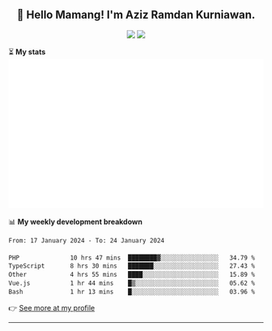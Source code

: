 <h2 align="center">👋 Hello Mamang! I'm Aziz Ramdan Kurniawan.</h2>  
<p align="center">
  <img src="https://komarev.com/ghpvc/?username=azizramdan">
  <img src="https://wakatime.com/badge/user/90056fa0-4c31-4eca-954e-2a3ac05896f9.svg">
</p>
    
⏳ **My stats**  
![](https://raw.githubusercontent.com/azizramdan/github-stats/master/generated/overview.svg#gh-dark-mode-only)

📊 **My weekly development breakdown**
<!--START_SECTION:waka-->

```txt
From: 17 January 2024 - To: 24 January 2024

PHP              10 hrs 47 mins  ████████▓░░░░░░░░░░░░░░░░   34.79 %
TypeScript       8 hrs 30 mins   ███████░░░░░░░░░░░░░░░░░░   27.43 %
Other            4 hrs 55 mins   ████░░░░░░░░░░░░░░░░░░░░░   15.89 %
Vue.js           1 hr 44 mins    █▒░░░░░░░░░░░░░░░░░░░░░░░   05.62 %
Bash             1 hr 13 mins    █░░░░░░░░░░░░░░░░░░░░░░░░   03.96 %
```

<!--END_SECTION:waka-->
👉 [See more at my profile](https://wakatime.com/@azizramdan)
***
